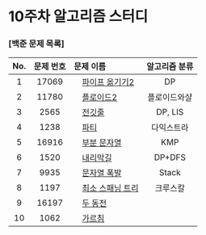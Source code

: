 # 10주차 알고리즘 스터디
### [백준 문제 목록]
|No.|문제 번호|문제 이름|알고리즘 분류|
|:---:|:---:|:---|:---:| 
|1|17069|<img src="https://d2gd6pc034wcta.cloudfront.net/tier/11.svg" width="12"> [파이프 옮기기2](https://www.acmicpc.net/problem/17069)|DP| 
|2|11780|<img src="https://d2gd6pc034wcta.cloudfront.net/tier/13.svg" width="12"> [플로이드2](https://www.acmicpc.net/problem/11780)|플로이드와샬| 
|3|2565|<img src="https://d2gd6pc034wcta.cloudfront.net/tier/10.svg" width="12"> [전깃줄](https://www.acmicpc.net/problem/2565)|DP, LIS|
|4|1238|<img src="https://d2gd6pc034wcta.cloudfront.net/tier/13.svg" width="12"> [파티](https://www.acmicpc.net/problem/1238)|다익스트라|
|5|16916|<img src="https://d2gd6pc034wcta.cloudfront.net/tier/14.svg" width="12"> [부분 문자열](https://www.acmicpc.net/problem/16916)|KMP|
|6|1520|<img src="https://d2gd6pc034wcta.cloudfront.net/tier/14.svg" width="12"> [내리막길](https://www.acmicpc.net/problem/1520)|DP+DFS| 
|7|9935|<img src="https://d2gd6pc034wcta.cloudfront.net/tier/14.svg" width="12"> [문자열 폭발](https://www.acmicpc.net/problem/9935)|Stack|
|8|1197|<img src="https://d2gd6pc034wcta.cloudfront.net/tier/14.svg" width="12"> [최소 스패닝 트리](https://www.acmicpc.net/problem/1197)|크루스칼| 
|9|16197|<img src="https://d2gd6pc034wcta.cloudfront.net/tier/14.svg" width="12"> [두 동전](https://www.acmicpc.net/problem/16197)|| 
|10|1062|<img src="https://d2gd6pc034wcta.cloudfront.net/tier/14.svg" width="12"> [가르침](https://www.acmicpc.net/problem/1062)|| 
